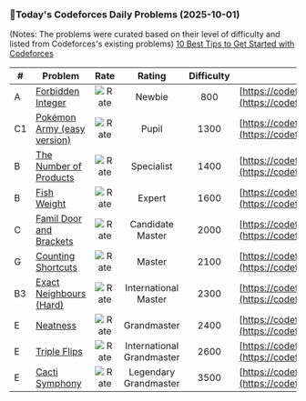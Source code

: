 ### 🌟Today's Codeforces Daily Problems (2025-10-01)
(Notes: The problems were curated based on their level of difficulty and listed from Codeforces's existing problems)
[10 Best Tips to Get Started with Codeforces](https://github.com/ika9810/Codeforces-Daily-Problems/blob/main/10%20Best%20Tips%20to%20Get%20Started%20with%20Codeforces.md)

| # | Problem | Rate| Rating | Difficulty | Contest |
|---| ----- | :--------: | :----------: | :----------: | ---------- |
|A|[Forbidden Integer](https://codeforces.com/contest/1845/problem/A)|![Rate](https://img.shields.io/badge/Newbie-800-lightgrey)|Newbie|800|[https://codeforces.com/contest/1845](https://codeforces.com/contest/1845)|
|C1|[Pokémon Army (easy version)](https://codeforces.com/contest/1420/problem/C1)|![Rate](https://img.shields.io/badge/Pupil-1300-brightgreen)|Pupil|1300|[https://codeforces.com/contest/1420](https://codeforces.com/contest/1420)|
|B|[The Number of Products](https://codeforces.com/contest/1215/problem/B)|![Rate](https://img.shields.io/badge/Specialist-1400-9cf)|Specialist|1400|[https://codeforces.com/contest/1215](https://codeforces.com/contest/1215)|
|B|[Fish Weight](https://codeforces.com/contest/297/problem/B)|![Rate](https://img.shields.io/badge/Expert-1600-blue)|Expert|1600|[https://codeforces.com/contest/297](https://codeforces.com/contest/297)|
|C|[Famil Door and Brackets](https://codeforces.com/contest/629/problem/C)|![Rate](https://img.shields.io/badge/Candidate%20Master-2000-blueviolet)|Candidate Master|2000|[https://codeforces.com/contest/629](https://codeforces.com/contest/629)|
|G|[Counting Shortcuts](https://codeforces.com/contest/1650/problem/G)|![Rate](https://img.shields.io/badge/Master-2100-orange)|Master|2100|[https://codeforces.com/contest/1650](https://codeforces.com/contest/1650)|
|B3|[Exact Neighbours (Hard)](https://codeforces.com/contest/1970/problem/B3)|![Rate](https://img.shields.io/badge/International%20Master-2300-orange)|International Master|2300|[https://codeforces.com/contest/1970](https://codeforces.com/contest/1970)|
|E|[Neatness](https://codeforces.com/contest/359/problem/E)|![Rate](https://img.shields.io/badge/Grandmaster-2400-red)|Grandmaster|2400|[https://codeforces.com/contest/359](https://codeforces.com/contest/359)|
|E|[Triple Flips](https://codeforces.com/contest/1031/problem/E)|![Rate](https://img.shields.io/badge/International%20Grandmaster-2600-red)|International Grandmaster|2600|[https://codeforces.com/contest/1031](https://codeforces.com/contest/1031)|
|E|[Cacti Symphony](https://codeforces.com/contest/1893/problem/E)|![Rate](https://img.shields.io/badge/Legendary%20Grandmaster-3500-red)|Legendary Grandmaster|3500|[https://codeforces.com/contest/1893](https://codeforces.com/contest/1893)|
